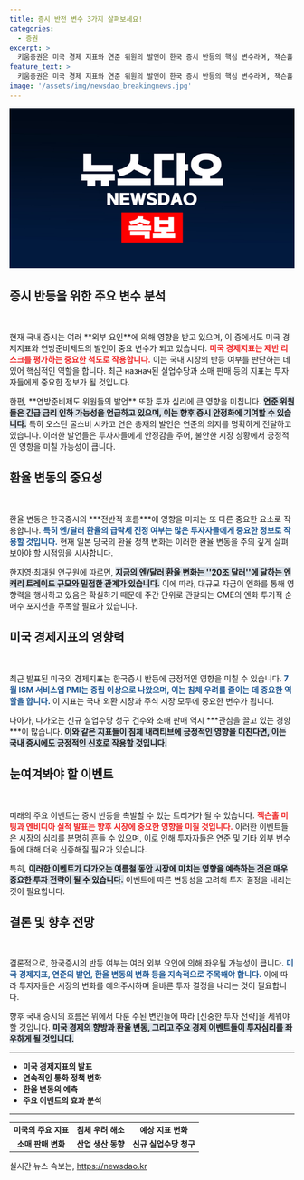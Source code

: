 ```yaml
---
title: 증시 반전 변수 3가지 살펴보세요!
categories:
  - 증권
excerpt: >
  키움증권은 미국 경제 지표와 연준 위원의 발언이 한국 증시 반등의 핵심 변수라며, 잭슨홀 미팅과 엔비디아 실적 발표를 주목해야 한다고 강조했다. 엔/달러 환율 변화에도 귀 기울여야 한다고 경고했다.
feature_text: >
  키움증권은 미국 경제 지표와 연준 위원의 발언이 한국 증시 반등의 핵심 변수라며, 잭슨홀 미팅과 엔비디아 실적 발표를 주목해야 한다고 강조했다. 엔/달러 환율 변화에도 귀 기울여야 한다고 경고했다.
image: '/assets/img/newsdao_breakingnews.jpg'
---
```


<p><img src="/assets/img/newsdao_breakingnews.jpg" alt="implanttips 속보" /></p>

<h2 data-ke-size="size26">증시 반등을 위한 주요 변수 분석</h2>

<p data-ke-size="size16">&nbsp;</p> 

<p data-ke-size="size16">현재 국내 증시는 여러 **외부 요인**에 의해 영향을 받고 있으며, 이 중에서도 미국 경제지표와 연방준비제도의 발언이 중요 변수가 되고 있습니다. <b><span style="color: #ee2323;">미국 경제지표는 제반 리스크를 평가하는 중요한 척도로 작용합니다.</span></b> 이는 국내 시장의 반등 여부를 판단하는 데 있어 핵심적인 역할을 합니다. 최근 назнач된 실업수당과 소매 판매 등의 지표는 투자자들에게 중요한 정보가 될 것입니다.</p>

<p data-ke-size="size16">한편, **연방준비제도 위원들의 발언** 또한 투자 심리에 큰 영향을 미칩니다. <b><span style="background-color: #21538527;">연준 위원들은 긴급 금리 인하 가능성을 언급하고 있으며, 이는 향후 증시 안정화에 기여할 수 있습니다.</span></b> 특히 오스틴 굴스비 시카고 연은 총재의 발언은 연준의 의지를 명확하게 전달하고 있습니다. 이러한 발언들은 투자자들에게 안정감을 주어, 불안한 시장 상황에서 긍정적인 영향을 미칠 가능성이 큽니다.</p>

<h2 data-ke-size="size26">환율 변동의 중요성</h2>

<p data-ke-size="size16">&nbsp;</p> 

<p data-ke-size="size16">환율 변동은 한국증시의 ***전반적 흐름***에 영향을 미치는 또 다른 중요한 요소로 작용합니다. <b><span style="color: #1a5490;">특히 엔/달러 환율의 급락세 진정 여부는 많은 투자자들에게 중요한 정보로 작용할 것입니다.</span></b> 현재 일본 당국의 환율 정책 변화는 이러한 환율 변동을 주의 깊게 살펴보아야 할 시점임을 시사합니다.</p>

<p data-ke-size="size16">한지영·최재원 연구원에 따르면, <b><span style="background-color: #21538527;">지금의 엔/달러 환율 변화는 ''20조 달러''에 달하는 엔캐리 트레이드 규모와 밀접한 관계가 있습니다.</span></b> 이에 따라, 대규모 자금이 엔화를 통해 영향력을 행사하고 있음은 확실하기 때문에 주간 단위로 관찰되는 CME의 엔화 투기적 순매수 포지션을 주목할 필요가 있습니다.</p>

<h2 data-ke-size="size26">미국 경제지표의 영향력</h2>

<p data-ke-size="size16">&nbsp;</p> 

<p data-ke-size="size16">최근 발표된 미국의 경제지표는 한국증시 반등에 긍정적인 영향을 미칠 수 있습니다. <b><span style="color: #1a5490;">7월 ISM 서비스업 PMI는 중립 이상으로 나왔으며, 이는 침체 우려를 줄이는 데 중요한 역할을 합니다.</span></b> 이 지표는 국내 외환 시장과 주식 시장 모두에 중요한 변수가 됩니다.</p>

<p data-ke-size="size16">나아가, 다가오는 신규 실업수당 청구 건수와 소매 판매 역시 ***관심을 끌고 있는 경향***이 많습니다. <b><span style="background-color: #21538527;">이와 같은 지표들이 침체 내러티브에 긍정적인 영향을 미친다면, 이는 국내 증시에도 긍정적인 신호로 작용할 것입니다.</span></b></p>

<h2 data-ke-size="size26">눈여겨봐야 할 이벤트</h2>

<p data-ke-size="size16">&nbsp;</p> 

<p data-ke-size="size16">미래의 주요 이벤트는 증시 반등을 촉발할 수 있는 트리거가 될 수 있습니다. <b><span style="color: #ee2323;">잭슨홀 미팅과 엔비디아 실적 발표는 향후 시장에 중요한 영향을 미칠 것입니다.</span></b> 이러한 이벤트들은 시장의 심리를 분명히 흔들 수 있으며, 이로 인해 투자자들은 연준 및 기타 외부 변수들에 대해 더욱 신중해질 필요가 있습니다.</p>

<p data-ke-size="size16">특히, <b><span style="background-color: #21538527;">이러한 이벤트가 다가오는 여름철 동안 시장에 미치는 영향을 예측하는 것은 매우 중요한 투자 전략이 될 수 있습니다.</span></b> 이벤트에 따른 변동성을 고려해 투자 결정을 내리는 것이 필요합니다.</p>

<h2 data-ke-size="size26">결론 및 향후 전망</h2>

<p data-ke-size="size16">&nbsp;</p> 

<p data-ke-size="size16">결론적으로, 한국증시의 반등 여부는 여러 외부 요인에 의해 좌우될 가능성이 큽니다. <b><span style="color: #1a5490;">미국 경제지표, 연준의 발언, 환율 변동의 변화 등을 지속적으로 주목해야 합니다.</span></b> 이에 따라 투자자들은 시장의 변화를 예의주시하며 올바른 투자 결정을 내리는 것이 필요합니다.</p>

<p data-ke-size="size16">향후 국내 증시의 흐름은 위에서 다룬 주된 변인들에 따라 [신중한 투자 전략]을 세워야 할 것입니다. <b><span style="background-color: #21538527;">미국 경제의 향방과 환율 변동, 그리고 주요 경제 이벤트들이 투자심리를 좌우하게 될 것입니다.</span></b></p>

<hr>

<ul>
<li><b>미국 경제지표의 발표</b></li>
<li><b>연속적인 통화 정책 변화</b></li>
<li><b>환율 변동의 예측</b></li>
<li><b>주요 이벤트의 효과 분석</b></li>
</ul>

<hr>

<table style="width: 100%; border-collapse: collapse;">
<tr>
<td style="text-align: center; height: 17px;"><b>미국의 주요 지표</b></td>
<td style="text-align: center; height: 17px;"><b>침체 우려 해소</b></td>
<td style="text-align: center; height: 17px;"><b>예상 지표 변화</b></td>
</tr>
<tr>
<td style="text-align: center; height: 17px;"><b>소매 판매 변화</b></td>
<td style="text-align: center; height: 17px;"><b>산업 생산 동향</b></td>
<td style="text-align: center; height: 17px;"><b>신규 실업수당 청구</b></td>
</tr>
</table>
실시간 뉴스 속보는, <a href="https://newsdao.kr" rel="dofollow">https://newsdao.kr</a>


